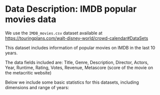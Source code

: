 # Data Description: IMDB popular movies data

We use the `IMDB_movies.csv` dataset available at 
<https://touringplans.com/walt-disney-world/crowd-calendar#DataSets>

This dataset includes information of popular movies on IMDB in the last 10 years. 

The data fields included are: Title, Genre, Description, Director, Actors, Year, Runtime, Rating, Votes, Revenue, Metascore (score of the movie on the metacritic website)

Below we include some basic statistics for this datasets, including dimensions and range of years:
